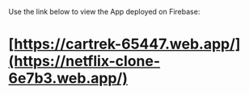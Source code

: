 Use the link below to view the App deployed on Firebase:

# [https://cartrek-65447.web.app/](https://netflix-clone-6e7b3.web.app/)
